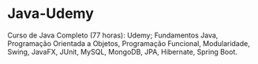 # Java-Udemy
Curso de Java Completo (77 horas): Udemy;
Fundamentos Java, Programação Orientada a Objetos, Programação Funcional, Modularidade, Swing, JavaFX, JUnit, MySQL, MongoDB, JPA, Hibernate, Spring Boot.
